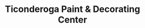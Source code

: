 ---
title: "Ticonderoga Paint & Decorating Center"
url: /ticonderoga/ticonderoga-paint-and-decorating-center/
shop: paint
---